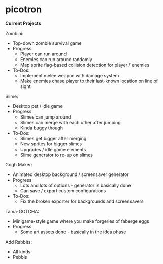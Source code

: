 # picotron
**Current Projects**

Zombini:
- Top-down zombie survival game
- Progress:
  - Player can run around
  - Enemies can run around randomly
  - Map sprite flag-based collision detection for player / enemies
- To-Dos:
  - Implement melee weapon with damage system
  - Make enemies chase player to their last-known location on line of sight

Slime:
- Desktop pet / idle game
- Progress:
  - Slimes can jump around
  - Slimes can merge with each other after jumping
  - Kinda buggy though
- To-Dos:
  - Slimes get bigger after merging
  - New sprites for bigger slimes
  - Upgrades / idle game elements
  - Slime generator to re-up on slimes

Gogh Maker:
- Animated desktop background / screensaver generator
- Progress:
  - Lots and lots of options - generator is basically done
  - Can save / export custom configurations
- To-Dos:
  - Fix the broken exporter for backgrounds and screensavers

Tama-GOTCHA:
- Minigame-style game where you make forgeries of faberge eggs
- Progress:
  - Some art assets done - basically in the idea phase

Add Rabbits:
- All kinds
- Pebbls